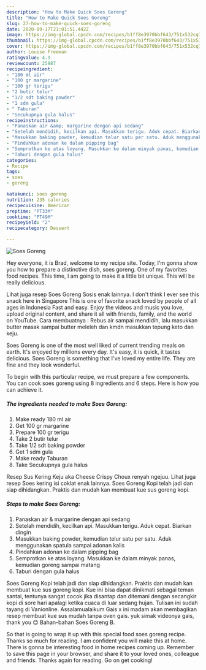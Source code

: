 ```yaml
---
description: "How to Make Quick Soes Goreng"
title: "How to Make Quick Soes Goreng"
slug: 27-how-to-make-quick-soes-goreng
date: 2020-09-17T21:01:51.442Z
image: https://img-global.cpcdn.com/recipes/b1ff8e3970bbf643/751x532cq70/soes-goreng-foto-resep-utama.jpg
thumbnail: https://img-global.cpcdn.com/recipes/b1ff8e3970bbf643/751x532cq70/soes-goreng-foto-resep-utama.jpg
cover: https://img-global.cpcdn.com/recipes/b1ff8e3970bbf643/751x532cq70/soes-goreng-foto-resep-utama.jpg
author: Louise Freeman
ratingvalue: 4.9
reviewcount: 25987
recipeingredient:
- "180 ml air"
- "100 gr margarine"
- "100 gr terigu"
- "2 butir telur"
- "1/2 sdt baking powder"
- "1 sdm gula"
- " Taburan"
- "Secukupnya gula halus"
recipeinstructions:
- "Panaskan air &amp; margarine dengan api sedang"
- "Setelah mendidih, kecilkan api. Masukkan terigu. Aduk cepat. Biarkan dingin"
- "Masukkan baking powder, kemudian telur satu per satu. Aduk menggunakan spatula sampai adonan kalis"
- "Pindahkan adonan ke dalam pipping bag"
- "Semprotkan ke atas loyang. Masukkan ke dalam minyak panas, kemudian goreng sampai matang"
- "Taburi dengan gula halus"
categories:
- Recipe
tags:
- soes
- goreng

katakunci: soes goreng 
nutrition: 235 calories
recipecuisine: American
preptime: "PT33M"
cooktime: "PT49M"
recipeyield: "2"
recipecategory: Dessert

---
```



![Soes Goreng](https://img-global.cpcdn.com/recipes/b1ff8e3970bbf643/751x532cq70/soes-goreng-foto-resep-utama.jpg)

Hey everyone, it is Brad, welcome to my recipe site. Today, I'm gonna show you how to prepare a distinctive dish, soes goreng. One of my favorites food recipes. This time, I am going to make it a little bit unique. This will be really delicious.

Lihat juga resep Soes Goreng Sosis enak lainnya. I don&#39;t think I ever see this snack here in Singapore This is one of favorite snack loved by people of all ages in Indonesia Fast and easy. Enjoy the videos and music you love, upload original content, and share it all with friends, family, and the world on YouTube. Cara membuatnya : Rebus air sampai mendidih, lalu masukkan butter masak sampai butter meleleh dan kmdn masukkan tepung keto dan keju.

Soes Goreng is one of the most well liked of current trending meals on earth. It's enjoyed by millions every day. It's easy, it is quick, it tastes delicious. Soes Goreng is something that I've loved my entire life. They are fine and they look wonderful.


To begin with this particular recipe, we must prepare a few components. You can cook soes goreng using 8 ingredients and 6 steps. Here is how you can achieve it.

<!--inarticleads1-->

##### The ingredients needed to make Soes Goreng:

1. Make ready 180 ml air
1. Get 100 gr margarine
1. Prepare 100 gr terigu
1. Take 2 butir telur
1. Take 1/2 sdt baking powder
1. Get 1 sdm gula
1. Make ready  Taburan
1. Take Secukupnya gula halus


Resep Sus Kering Keju aka Cheese Crispy Choux renyah ngejuu. Lihat juga resep Soes kering isi coklat enak lainnya. Soes Goreng Kopi telah jadi dan siap dihidangkan. Praktis dan mudah kan membuat kue sus goreng kopi. 

<!--inarticleads2-->

##### Steps to make Soes Goreng:

1. Panaskan air &amp; margarine dengan api sedang
1. Setelah mendidih, kecilkan api. Masukkan terigu. Aduk cepat. Biarkan dingin
1. Masukkan baking powder, kemudian telur satu per satu. Aduk menggunakan spatula sampai adonan kalis
1. Pindahkan adonan ke dalam pipping bag
1. Semprotkan ke atas loyang. Masukkan ke dalam minyak panas, kemudian goreng sampai matang
1. Taburi dengan gula halus


Soes Goreng Kopi telah jadi dan siap dihidangkan. Praktis dan mudah kan membuat kue sus goreng kopi. Kue ini bisa dapat dinikmati sebagai teman santai, tentunya sangat cocok jika disantap dan ditemani dengan secangkir kopi di sore hari apalagi ketika cuaca di luar sedang hujan. Tulisan ini sudah tayang di Vanionline. Assalamualaikum Gais x ini madam akan membagikan resep membuat kue sus mudah tanpa oven gais. yuk simak videonya gais, thank you 😊 Bahan-bahan Soes Goreng B. 

So that is going to wrap it up with this special food soes goreng recipe. Thanks so much for reading. I am confident you will make this at home. There is gonna be interesting food in home recipes coming up. Remember to save this page in your browser, and share it to your loved ones, colleague and friends. Thanks again for reading. Go on get cooking!
